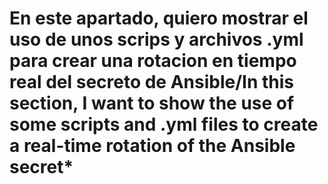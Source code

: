 # En este apartado, quiero mostrar el uso de unos scrips y archivos .yml para crear una rotacion en tiempo real del secreto de Ansible/In this section, I want to show the use of some scripts and .yml files to create a real-time rotation of the Ansible secret*


